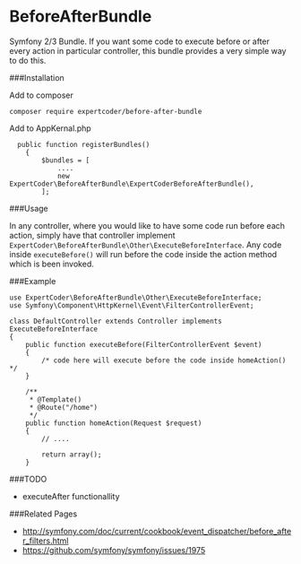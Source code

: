 # BeforeAfterBundle

Symfony 2/3 Bundle. If you want some code to execute before or after every action in particular controller, this bundle provides a very simple way to do this.

###Installation

Add to composer
```
composer require expertcoder/before-after-bundle
```

Add to AppKernal.php

```
  public function registerBundles()
    {
        $bundles = [
            ....
            new ExpertCoder\BeforeAfterBundle\ExpertCoderBeforeAfterBundle(),
        ];
```

###Usage

In any controller, where you would like to have some code run before each action, simply have that controller implement ```ExpertCoder\BeforeAfterBundle\Other\ExecuteBeforeInterface```. Any code inside ```executeBefore()``` will run before the code inside the action method which is been invoked.

###Example

```
use ExpertCoder\BeforeAfterBundle\Other\ExecuteBeforeInterface;
use Symfony\Component\HttpKernel\Event\FilterControllerEvent;

class DefaultController extends Controller implements ExecuteBeforeInterface
{
    public function executeBefore(FilterControllerEvent $event)
    {
        /* code here will execute before the code inside homeAction() */
    }

    /**
     * @Template()
     * @Route("/home")
     */
    public function homeAction(Request $request)
    {
        // ....

        return array();
    }

```

###TODO

* executeAfter functionallity

###Related Pages

* http://symfony.com/doc/current/cookbook/event_dispatcher/before_after_filters.html
* https://github.com/symfony/symfony/issues/1975
